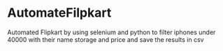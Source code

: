 # AutomateFilpkart
Automated Flipkart by using selenium and python to filter iphones under 40000 with their name storage and price and save the results in csv
